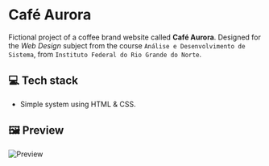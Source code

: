 # Café Aurora
Fictional project of a coffee brand website called **Café Aurora**. Designed for the *Web Design* subject from the course `Análise e Desenvolvimento de Sistema`, from `Instituto Federal do Rio Grande do Norte`.

## 💻 Tech stack
- Simple system using HTML & CSS.

## 🖼️ Preview
![Preview](https://github.com/user-attachments/assets/10c05167-9c22-45cd-bf48-c7eb82cb5c42)
